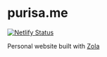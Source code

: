 # purisa.me

[![Netlify Status](https://api.netlify.com/api/v1/badges/30641c9f-86e4-4a3a-bbcb-a07887928b4f/deploy-status)](https://app.netlify.com/sites/purisame/deploys)

Personal website built with [Zola](https://www.getzola.org/)
